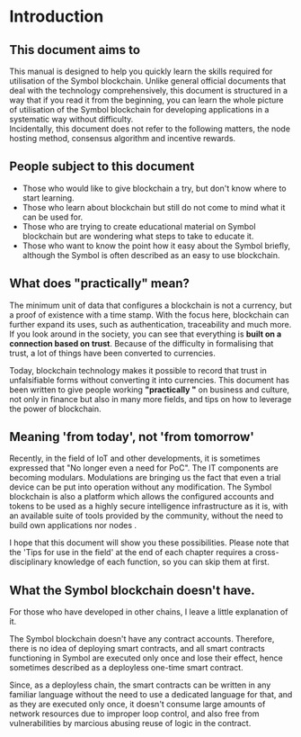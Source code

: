 # Introduction

## This document aims to

This manual is designed to help you quickly learn the skills required for utilisation of the Symbol blockchain. Unlike general official documents that deal with the technology comprehensively, this document is structured in a way that if you read it from the beginning, you can learn the whole picture of utilisation of the Symbol blockchain for developing applications in a systematic way without difficulty.  
Incidentally, this document does not refer to the following matters, the node hosting method, consensus algorithm and incentive rewards.  

## People subject to this document

- Those who would like to give blockchain a try, but don't know where to start learning.
- Those who learn about blockchain but still do not come to mind what it can be used for.
- Those who are trying to create educational material on Symbol blockchain but are wondering what steps to take to educate it.
- Those who want to know the point how it easy about the Symbol briefly, although the Symbol is often described as an easy to use blockchain.

## What does "practically" mean?

The minimum unit of data that configures a blockchain is not a currency, but a proof of existence with a time stamp. With the focus here, blockchain can further expand its uses, such as authentication, traceability and much more. If you look around in the society, you can see that everything is **built on a connection based on trust**. Because of the difficulty in formalising that trust, a lot of things have been converted to currencies.

Today, blockchain technology makes it possible to record that trust in unfalsifiable forms without converting it into currencies. This document has been written to give people working  **"practically "** on business and culture, not only in finance but also in many more fields, and tips on how to leverage the power of blockchain.  

## Meaning 'from today', not 'from tomorrow'
Recently, in the field of IoT and other developments, it is sometimes expressed that "No longer even a need for PoC". The IT components are becoming modulars. Modulations are bringing us the fact that even a trial device can be put into operation without any modification.
The Symbol blockchain is also a platform which allows the configured accounts and tokens to be used as a highly secure intelligence infrastructure as it is, with an available suite of tools provided by the community, without the need to build own applications nor nodes .  

I hope that this document will show you these possibilities. Please note that the 'Tips for use in the field' at the end of each chapter requires a cross-disciplinary knowledge of each function, so you can skip them at first.  

## What the Symbol blockchain doesn't have.

For those who have developed in other chains, I leave a little explanation of it.

The Symbol blockchain doesn't have any contract accounts. Therefore, there is no idea of deploying smart contracts, and all smart contracts functioning in Symbol are executed only once and lose their effect, hence sometimes described as a deployless one-time smart contract.  

Since, as a deployless chain, the smart contracts can be written in any familiar language without the need to use a dedicated language for that, and as they are executed only once, it doesn't consume large amounts of network resources due to improper loop control, and also free from vulnerabilities by marcious abusing reuse of logic in the contract.   
